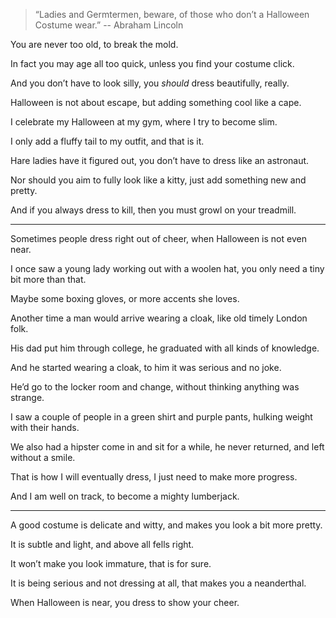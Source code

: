 > “Ladies and Germtermen, beware,
> of those who don’t a Halloween Costume wear.”
> -- Abraham Lincoln

You are never too old,
to break the mold.

In fact you may age all too quick,
unless you find your costume click.

And you don’t have to look silly,
you _should_ dress beautifully, really.

Halloween is not about escape,
but adding something cool like a cape.

I celebrate my Halloween at my gym,
where I try to become slim.

I only add a fluffy tail to my outfit,
and that is it.

Hare ladies have it figured out,
you don’t have to dress like an astronaut.

Nor should you aim to fully look like a kitty,
just add something new and pretty.

And if you always dress to kill,
then you must growl on your treadmill.

---

Sometimes people dress right out of cheer,
when Halloween is not even near.

I once saw a young lady working out with a woolen hat,
you only need a tiny bit more than that.

Maybe some boxing gloves,
or more accents she loves.

Another time a man would arrive wearing a cloak,
like old timely London folk.

His dad put him through college,
he graduated with all kinds of knowledge.

And he started wearing a cloak,
to him it was serious and no joke.

He’d go to the locker room and change,
without thinking anything was strange.

I saw a couple of people in a green shirt and purple pants,
hulking weight with their hands.

We also had a hipster come in and sit for a while,
he never returned, and left without a smile.

That is how I will eventually dress,
I just need to make more progress.

And I am well on track,
to become a mighty lumberjack.

---

A good costume is delicate and witty,
and makes you look a bit more pretty.

It is subtle and light,
and above all fells right.

It won’t make you look immature,
that is for sure.

It is being serious and not dressing at all,
that makes you a neanderthal.

When Halloween is near,
you dress to show your cheer.
